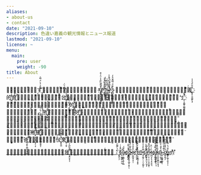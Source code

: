 ```yaml
---
aliases:
- about-us
- contact
date: "2021-09-10"
description: 色違い嘉義の観光情報とニュース報道
lastmod: "2021-09-10"
license: ~
menu:
  main:
    pre: user
    weight: -90
title: About
---
```


恥̵͙̪͇̲͓̱͚̳̄̓̂̍̑ͅず҈͕͎̳̰͇̜̀͊̒̓̀̈́̿̍ͅ嘉̴͈̙̲͈̦̝́͑̉̄̾͆͗͋̈̃́̈́義̸̫̫͉̖̠̓̿̈̃̿̐̎̚ ᙚ҈͓̬̙̝̭͕̩͓̜̤͍͑̊͋̆̏̅̉̾̈͛̔̂ᴵ̸͚̬̩͍̥͔͍̲͖̀́̈́ͅͅᴺ҈̙͖̙͎͂̃̋͛̾̅̍͛̉ᵀ̶͍͓͚͚̗̭̣͒̑̃͛͆̅̅̓̍ᴬ̴̥͖͈̳͍͚̗͖̙̽̿͋̍͆̀ᴵ̶̲̘̲̦̫̠̞̝̄̌͋̈́͗͑̎̒̾̚ᴷ҉̞̩̬̲̖͙̞̖͉̯̳̀̽̈́̀͊̈́̇̍̚ᴬ̷͈͈̪̗̜͇͚̰̭̙̥̊̏̆́̿̑̄̂͛̓ 是̵͓̝̲̙͉̪̠͉̱̝̿͐̈́̒̋ͅ嘉̶͇̝̱̤̜̰̅̀͌̇͊͆͐́͒義҈͇̟͓̣͈̱͚̙̖̟͒̑͋̆́̓̾的҈͖̤̬͇̔̓͑͑̒̄̇資҉̣͕͖̘̠̀̓͊͐̋̓̚訊̴̭̞͚̙͖̳́̃͒͆̌̚平̵̬̤͈̣̣̫̣̦̠̏̄̈͆̓̓̓̐͊台҉͍̖̪̙͇͇̒̓̐́͗͂，҈̮̝͙̦̤͇̲̤̟͙̇͗͒͂ͅ各̷̘̤͍̘̩͔̳̝̒̀̓̾̌͑̂̓̅̚̚̚種̵͓̫͎͖̠͉͚͐̅̉̔ͅ超̷̮̥̦͙͆̎͐̅ㄅ҉̥̣̝͚͚̦̫̳͈̔̈͋̚̚̚ㄧ̸̫̱͍̠͎̘̯̠͋̓͑̒̆̅ͅㄤ̷͇̗̪̰̙̙̬̫͓͑͋̍̈̓ˋ̷͔̭͖̠̠͊̈́͐̂的҉͇̮͇̞̮̮̜͙͛̄̎̄͊͐新̵̪͎͈͖͙̝̜̉͒̆̍̄̇̈́͛鮮̸͇̭̣̠̥̯͎̫̤͆̋̆́̎͗̄́̇͂ͅ資̶̠̗̤̤̘͚̀̃̍̑̈͒̆͑͊̋̉̎訊̴̪̜̟̦͙̠̣̪͋̓̀̂̏̑̽͐，҉̞̤̜͔̞̘̀͑͒̉̚所҉̲͙̰̞͕̱̦̋͋̐͂͒͐̔̈́̀͐̉有̸̩̱̘̙̤͓͉͇͎͔͓͇͂̓͊̍͆́͋͒̈̾̀好҈̪̰̟͉̣̳͍̪̲̲͎̔̀̎̓̐̐吃̶͉͎̫̮̰̲̈́͗̀̐́͛̂̏、̷͔̱̗̖͈̘̞̝́́͂̎̓̓͂好̶̤̞̘̠̥̩̩̎̿͛̀̊́̾̋̚ͅͅ玩̴̰̬̬͙̳̠̣̣̘̟̟͌̓̒̈̓̈̄̃́̐̈ͅ的̸̥̟̙̗̝̇͗̉̍͆̋̎̂̑̀́̚攏̴̫̗̙̪͉̲͈́̽̀̉̆̑͆̍͆底̵͉̞̪̬͑̍̄̈͆̅̄嘉̴͔̤̘͍̳͙̜͓̣̑̀̒̏́̇͆͑͊，̸̭̗͉̱͍͙͎̏̃̏̂̀請̸͚̖̪̤̈̌̓̔̐̐͑̎͋̀̀你̷͖͕̮̯̠͓͖̾̉̄̊̇̎͌̋͒一̴̝̗̦̙̰̰̲͈̍̔̍̀̿̀̑̍̊̾̚起̸̙͙̣̮͕̗̉̃́̽̓̊̽͋̋͆̋̆樓̵̗̪̫͚̗̪̜̗̰́͋̅͗̈́̇̾̇̑̓̅頂̷̦̱̮͚̳̪̫͔̭̓̇͂͑揪҈̤͎̣̘̱̝̥̮̞̠̖͙͂̇̐̊͊͊̈̂͂͛̚̚樓҉͚̤̦͖̳̩̲̞̮̭̥̌͂̿̀̓͊͋̌̋͗͋͆ͅ咖̶̦̤͇̮͇̭̣̞͙̳̝͊́͋̌́͛̋̑、̸̜̦͚͈͓̟̮͈̱͍͇͓̀̔̅͒̄͊̚阿̷̦͍̞̳̜̄́̀̑̇͆̆母̴̬̖͔̭̳͓̫̥̭̙̊͊̀̉͊̑̇͂̄͌揪̵̝̫͕̞͍͎͈̐̽̓̾̆͂̒̃阿̴͇͍͕̦͈͕͇̑̏̓̽̎͐̉͌爸҉̣͉͍͍͕̪̯̞̝̘͚͒͂́̎͒̀͗͒̚̚做̸̣͕̥͎͚̞͈̮͚̰̑͛̾́̋͋̏̀́́伙҉͙̙͍͖͋̏̎͊̓̀̑̈來҈̰̠̜̯̝̌̿̋̀嘉̸̙̙͎͍̝̱̜͇̭̜͉̀͗̊̆́̒̅̽͂̀七̴͖̖͇̮͎̣̒̿̾̓逃̴͈͕̭̦͕͉͚̩̲̇̓͑̋̀̓！̵͓̭͉̙̄͌̂̌̽̏̍̊̎͋̂

[聯̵̣̫̟̖͓̦̬̟̘̥͓̥̎̀̑̈́絡̶̤͔̦̰̅͑̓́̋我҈̞͔͍̮̝̖̿̌̏̅̀̍̀̏̈̚ͅ們̵͖̫̫̗̭͍̩̳̜̔̂̂́̒͐̐͛̚：҉̤̰̱̗̖̗̀́̀͌̃̋s҈̤̜͚͉̳̜͍̤̱̉͛̄̾͑̚ǔ̶̩̠͔̳̖̝̱͎̯̲͒͂́p҈̯̟͇̬̪̍͒̽̀̄̂̚p̴̳̫̲͎̮̝͖͙͔͈̜̀̇̑̄̅͛́͌̋̇́̚ͅò̶͕̫̪͈̟͙̜̩̂̊̐̽̀r҈̖̦͈̠̥̿́̈́̓͂͂̃̽̅̓̔t̷̜̜̘͓͇̘̝̥̥͂̀̆͗́̆̆͂̚̚\@̵̖̥͖̝̗̣̦̤͕̪̥̿̀̎̓̂ͅs҈̝̱̙̌̀̓̊̓̚ͅi̷͎̲̬̥̖͍̫̣̠̰͓͊̾̃͑ͅn̴͍̩͔̜͔͕̣̱̗̰͈͂̏̎́͆͌̚ͅṭ̶̪̬̣̙̘͎̥̮̯͉̈̍̇̈͒a҈̠͕͖͎̬͉̲̗͛̇̿̒̇̂̂̏͂̀͂i̸̟͎͖̫̮͕̱̦͓̠̘̓̈́̌͗̋̑̊̈̉k̸̮͔̤̰̮͖̱̩͈͙͉͉͌́͛̽̀̅̍̆͐̈́̀̀ă̵͈̠̫̖̟̤̣̲̳̔̎̐̀̏̈̒̒̓.̴̣̥͔͖̱͍͚̥̾͊͛̊̇̃̈́͂̽̑̒͑ͅc̸͎̬͖͉̗̓̏̈̌͋̅̉͑̆ò̵͇͍̙͚̖̣͍̞̗͕̋̆́̔̿͐m҈͒̇̊͒](support@sintaika.com)
